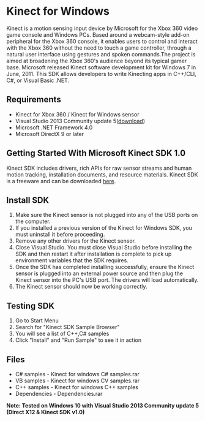 # Kinect for Windows

Kinect is a motion sensing input device by Microsoft for the Xbox 360 video game console and  Windows PCs. Based around a webcam-style add-on peripheral for the Xbox 360 console, it  enables users to control and interact with the Xbox 360 without the need to touch a game  controller, through a natural user interface using gestures and spoken commands.The project is  aimed at broadening the Xbox 360's audience beyond its typical gamer base. Microsoft released  Kinect software development kit for Windows 7 in June, 2011. This SDK allows developers to 
write Kinecting apps in C++/CLI, C#, or Visual Basic .NET.

## Requirements

- Kinect for Xbox 360 / Kinect for Windows sensor
- Visual Studio 2013 Community update 5([download](https://www.visualstudio.com/en-us/news/releasenotes/vs2013-community-vs#download-visual-studio-2013-community))
- Microsoft .NET Framework 4.0 
- Microsoft DirectX 9 or later

## Getting Started With Microsoft Kinect SDK 1.0

Kinect SDK includes drivers, rich APIs for raw sensor streams and human motion tracking,  installation documents, and resource materials. Kinect SDK is a freeware and can be  downloaded [here](https://www.visualstudio.com/en-us/news/releasenotes/vs2013-update5-vs). 

## Install SDK

1. Make sure the Kinect sensor is not plugged into any of the USB ports on the computer.
2. If you installed a previous version of the Kinect for Windows SDK, you must uninstall it before proceeding.
3. Remove any other drivers for the Kinect sensor.
4. Close Visual Studio. You must close Visual Studio before installing the SDK and then restart it after installation is complete to pick up environment variables that the SDK requires.
5. Once the SDK has completed installing successfully, ensure the Kinect sensor is plugged into an external power source and then plug the Kinect sensor into the PC's USB port. The drivers will load automatically.
6. The Kinect sensor should now be working correctly.

## Testing SDK

1. Go to Start Menu  
2. Search for "Kinect SDK Sample Browser"
3. You will see a list of C++,C# samples
4. Click "Install" and "Run Sample" to see it in action

## Files

- C# samples - Kinect for windows C# samples.rar 
- VB samples - Kinect for windows CV samples.rar
- C++ samples - Kinect for windows C++ samples
- Dependencies - Dependencies.rar

**Note: Tested on Windows 10 with Visual Studio 2013 Community update 5 (Direct X12 & Kinect SDK v1.0)**
